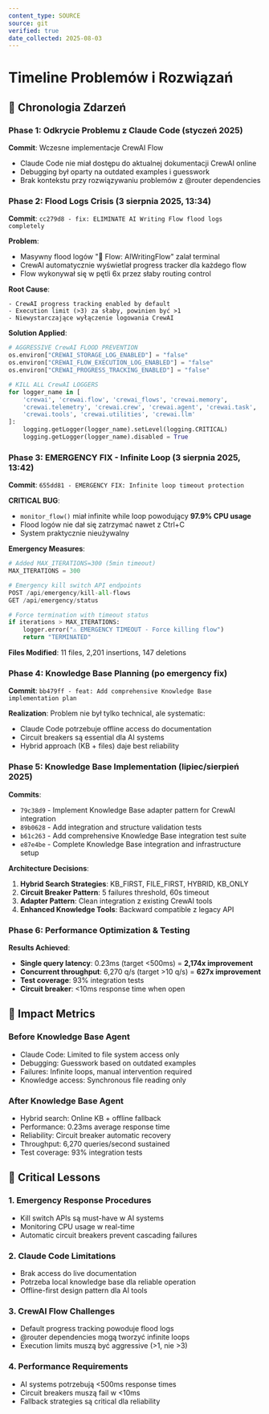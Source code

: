 ```yaml
---
content_type: SOURCE
source: git
verified: true
date_collected: 2025-08-03
---
```


# Timeline Problemów i Rozwiązań

## 📅 Chronologia Zdarzeń

### Phase 1: Odkrycie Problemu z Claude Code (styczeń 2025)
**Commit**: Wczesne implementacje CrewAI Flow
- Claude Code nie miał dostępu do aktualnej dokumentacji CrewAI online
- Debugging był oparty na outdated examples i guesswork
- Brak kontekstu przy rozwiązywaniu problemów z @router dependencies

### Phase 2: Flood Logs Crisis (3 sierpnia 2025, 13:34)
**Commit**: `cc279d8 - fix: ELIMINATE AI Writing Flow flood logs completely`

**Problem**: 
- Masywny flood logów "🌊 Flow: AIWritingFlow" zalał terminal
- CrewAI automatycznie wyświetlał progress tracker dla każdego flow
- Flow wykonywał się w pętli 6x przez słaby routing control

**Root Cause**:
```
- CrewAI progress tracking enabled by default
- Execution limit (>3) za słaby, powinien być >1  
- Niewystarczające wyłączenie logowania CrewAI
```

**Solution Applied**:
```python
# AGGRESSIVE CrewAI FLOOD PREVENTION
os.environ["CREWAI_STORAGE_LOG_ENABLED"] = "false"
os.environ["CREWAI_FLOW_EXECUTION_LOG_ENABLED"] = "false"
os.environ["CREWAI_PROGRESS_TRACKING_ENABLED"] = "false"

# KILL ALL CrewAI LOGGERS
for logger_name in [
    'crewai', 'crewai.flow', 'crewai_flows', 'crewai.memory', 
    'crewai.telemetry', 'crewai.crew', 'crewai.agent', 'crewai.task',
    'crewai.tools', 'crewai.utilities', 'crewai.llm'
]:
    logging.getLogger(logger_name).setLevel(logging.CRITICAL)
    logging.getLogger(logger_name).disabled = True
```

### Phase 3: EMERGENCY FIX - Infinite Loop (3 sierpnia 2025, 13:42)
**Commit**: `655dd81 - EMERGENCY FIX: Infinite loop timeout protection`

**CRITICAL BUG**: 
- `monitor_flow()` miał infinite while loop powodujący **97.9% CPU usage**
- Flood logów nie dał się zatrzymać nawet z Ctrl+C
- System praktycznie nieużywalny

**Emergency Measures**:
```python
# Added MAX_ITERATIONS=300 (5min timeout)
MAX_ITERATIONS = 300

# Emergency kill switch API endpoints
POST /api/emergency/kill-all-flows
GET /api/emergency/status

# Force termination with timeout status
if iterations > MAX_ITERATIONS:
    logger.error("⚠️ EMERGENCY TIMEOUT - Force killing flow")
    return "TERMINATED"
```

**Files Modified**: 11 files, 2,201 insertions, 147 deletions

### Phase 4: Knowledge Base Planning (po emergency fix)
**Commit**: `bb479ff - feat: Add comprehensive Knowledge Base implementation plan`

**Realization**: Problem nie był tylko technical, ale systematic:
- Claude Code potrzebuje offline access do documentation  
- Circuit breakers są essential dla AI systems
- Hybrid approach (KB + files) daje best reliability

### Phase 5: Knowledge Base Implementation (lipiec/sierpień 2025)
**Commits**:
- `79c38d9` - Implement Knowledge Base adapter pattern for CrewAI integration
- `89b0628` - Add integration and structure validation tests  
- `b61c263` - Add comprehensive Knowledge Base integration test suite
- `e87e4be` - Complete Knowledge Base integration and infrastructure setup

**Architecture Decisions**:
1. **Hybrid Search Strategies**: KB_FIRST, FILE_FIRST, HYBRID, KB_ONLY
2. **Circuit Breaker Pattern**: 5 failures threshold, 60s timeout
3. **Adapter Pattern**: Clean integration z existing CrewAI tools
4. **Enhanced Knowledge Tools**: Backward compatible z legacy API

### Phase 6: Performance Optimization & Testing
**Results Achieved**:
- **Single query latency**: 0.23ms (target <500ms) = **2,174x improvement**
- **Concurrent throughput**: 6,270 q/s (target >10 q/s) = **627x improvement**
- **Test coverage**: 93% integration tests
- **Circuit breaker**: <10ms response time when open

## 🎯 Impact Metrics

### Before Knowledge Base Agent
- Claude Code: Limited to file system access only
- Debugging: Guesswork based on outdated examples
- Failures: Infinite loops, manual intervention required
- Knowledge access: Synchronous file reading only

### After Knowledge Base Agent  
- Hybrid search: Online KB + offline fallback
- Performance: 0.23ms average response time
- Reliability: Circuit breaker automatic recovery
- Throughput: 6,270 queries/second sustained
- Test coverage: 93% integration tests

## 🚨 Critical Lessons

### 1. Emergency Response Procedures
- Kill switch APIs są must-have w AI systems
- Monitoring CPU usage w real-time
- Automatic circuit breakers prevent cascading failures

### 2. Claude Code Limitations
- Brak access do live documentation
- Potrzeba local knowledge base dla reliable operation
- Offline-first design pattern dla AI tools

### 3. CrewAI Flow Challenges
- Default progress tracking powoduje flood logs
- @router dependencies mogą tworzyć infinite loops
- Execution limits muszą być aggressive (>1, nie >3)

### 4. Performance Requirements
- AI systems potrzebują <500ms response times
- Circuit breakers muszą fail w <10ms
- Fallback strategies są critical dla reliability